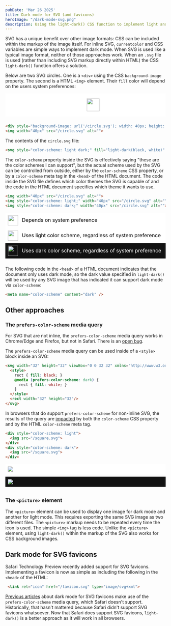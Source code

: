 ```yaml
---
pubDate: 'Mar 26 2025'
title: Dark mode for SVG (and favicons)
heroImage: "/dark-mode-svg.png"
description: Using the light-dark() CSS function to implement light and dark mode for SVG icons and SVG favicons, including SVG used with the HTML img element or as a CSS background-image. 
---
```


SVG has a unique benefit over other image formats: CSS can be included within the markup of the image itself. For inline SVG, `currentcolor` and CSS variables are simple ways to implement dark mode. When SVG is used like a typical image format, neither of those approaches work. When an `.svg` file is used (rather than including SVG markup directly within HTML) the CSS `light-dark()` function offers a solution.

Below are two SVG circles. One is a `<div>` using the CSS `background-image` property. The second is a HTML `<img>` element. Their `fill` color will depend on the users system preferences:

<div style="display: flex; justify-content: center; gap: 8px; margin-bottom: 24px; color-scheme: light dark; background-color: Canvas; padding: 16px;">
<div style="width: 40px; height: 40px; background-image: url('/circle.svg')">
</div>
<img width="40px" src="/circle.svg" alt="">
</div>

```html
<div style="background-image: url('/circle.svg'); width: 40px; height: 40px;"></div>
<img width="40px" src="/circle.svg" alt="">
```

The contents of the `circle.svg` file:

```html
<svg style="color-scheme: light dark;" fill="light-dark(black, white)" viewBox="0 0 10 10" xmlns="http://www.w3.org/2000/svg" id="circle"><circle cx="5" cy="5" r="5"/></svg>
```

The `color-scheme` property inside the SVG is effectively saying "these are the color schemes I can support", but the actual scheme used by the SVG can be controlled from outside, either by the `color-scheme` CSS property, or by a `color-scheme` meta tag in the `<head>` of the HTML document. The code inside the SVG file defines which color themes the SVG is capable of and the code in the HTML document specifies which theme it wants to use.

```html
<img width="40px" src="/circle.svg" alt="">
<img style="color-scheme: light;" width="40px" src="/circle.svg" alt="">
<img style="color-scheme: dark;" width="40px" src="/circle.svg" alt="">
```

<div style="margin-bottom: 24px; line-height: 1.3; font-size: 16px;">
<div style="display: grid; grid-template-columns: max-content 1fr; color-scheme: light dark; background-color: Canvas; color: CanvasText; padding: 8px; align-items: center; gap: 12px;"><img width="32px" src="/circle.svg" alt=""> <span>Depends on system preference</span></div>
<div style="display: grid; grid-template-columns: max-content 1fr; color-scheme: light; background-color: Canvas; color: CanvasText; padding: 8px; align-items: center; gap: 12px;"><img style="color-scheme: light;" width="32px" src="/circle.svg" alt=""> <span>Uses light color scheme, regardless of system preference</span></div>
<div style="display: grid; grid-template-columns: max-content 1fr; color-scheme: dark; background-color: Canvas; color: CanvasText; padding: 8px; align-items: center; gap: 12px;"><img style="color-scheme: dark;" width="32px" src="/circle.svg" alt=""> <span>Uses dark color scheme, regardless of system preference</span></div>
</div>

The following code in the `<head>` of a HTML document indicates that the document only uses dark mode, so the dark value specified in `light-dark()` will be used by any SVG image that has indicated it can support dark mode via `color-scheme`:

```html
<meta name="color-scheme" content="dark" />
```

## Other approaches

### The `prefers-color-scheme` media query

For SVG that are not inline, the `prefers-color-scheme` media query works in Chrome/Edge and Firefox, but not in Safari. There is an [open bug](https://bugs.webkit.org/show_bug.cgi?id=199134).

The `prefers-color-scheme` media query can be used inside of a `<style>` block inside an SVG:

```html
<svg width="32" height="32" viewBox="0 0 32 32" xmlns="http://www.w3.org/2000/svg">
  <style>
    rect { fill: black; }
    @media (prefers-color-scheme: dark) {
      rect { fill: white; }
    }
  </style>
  <rect width="32" height="32"/>
</svg>
```

In browsers that do support `prefers-color-scheme` for non-inline SVG, the results of the query are [impacted](https://github.com/w3c/csswg-drafts/issues/7213) by both the `color-scheme` CSS property and by the HTML `color-scheme` meta tag.

```html
<div style="color-scheme: light">
  <img src="/square.svg">
</div>
<div style="color-scheme: dark">
  <img src="/square.svg">
</div>
```

<div style="color-scheme: light; background-color: Canvas; padding: 8px;">
  <img style="border-radius: 0;" src="/square.svg">
</div>
<div style="color-scheme: dark; background-color: Canvas; margin-top: 8px; margin-bottom: 32px; padding: 8px;">
  <img style="border-radius: 0;" src="/square.svg">
</div>

### The `<picture>` element

The `<picture>` element can be used to display one image for dark mode and another for light mode. This requires exporting the same SVG image as two different files. The `<picture>` markup needs to be repeated every time the icon is used. The simple `<img>` tag is less code. Unlike the `<picture>` element, using `light-dark()` within the markup of the SVG also works for CSS background images.

## Dark mode for SVG favicons

Safari Technology Preview recently added support for SVG favicons. Implementing a favicon is now as simple as including the following in the `<head>` of the HTML:

```html
 <link rel="icon" href="/favicon.svg" type="image/svg+xml">
```

[Previous articles](https://blog.tomayac.com/2019/09/21/prefers-color-scheme-in-svg-favicons-for-dark-mode-icons/) about dark mode for SVG favicons make use of the `prefers-color-scheme` media query, which Safari doesn't support. Historically, that hasn't mattered because Safari didn't support SVG favicons whatsoever. Now that Safari does support SVG favicons, `light-dark()` is a better approach as it will work in all browsers.
